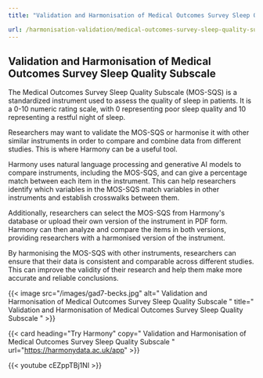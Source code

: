 ```yaml
---
title: "Validation and Harmonisation of Medical Outcomes Survey Sleep Quality Subscale"

url: /harmonisation-validation/medical-outcomes-survey-sleep-quality-subscale
---
```


## Validation and Harmonisation of Medical Outcomes Survey Sleep Quality Subscale

The Medical Outcomes Survey Sleep Quality Subscale (MOS-SQS) is a standardized instrument used to assess the quality of sleep in patients. It is a 0-10 numeric rating scale, with 0 representing poor sleep quality and 10 representing a restful night of sleep.

Researchers may want to validate the MOS-SQS or harmonise it with other similar instruments in order to compare and combine data from different studies. This is where Harmony can be a useful tool.

Harmony uses natural language processing and generative AI models to compare instruments, including the MOS-SQS, and can give a percentage match between each item in the instrument. This can help researchers identify which variables in the MOS-SQS match variables in other instruments and establish crosswalks between them. 

Additionally, researchers can select the MOS-SQS from Harmony's database or upload their own version of the instrument in PDF form. Harmony can then analyze and compare the items in both versions, providing researchers with a harmonised version of the instrument.

By harmonising the MOS-SQS with other instruments, researchers can ensure that their data is consistent and comparable across different studies. This can improve the validity of their research and help them make more accurate and reliable conclusions.


{{< image src="/images/gad7-becks.jpg" alt=" Validation and Harmonisation of Medical Outcomes Survey Sleep Quality Subscale " title=" Validation and Harmonisation of Medical Outcomes Survey Sleep Quality Subscale " >}}

{{< card heading="Try Harmony" copy=" Validation and Harmonisation of Medical Outcomes Survey Sleep Quality Subscale " url="https://harmonydata.ac.uk/app" >}}

{{< youtube cEZppTBj1NI >}}



